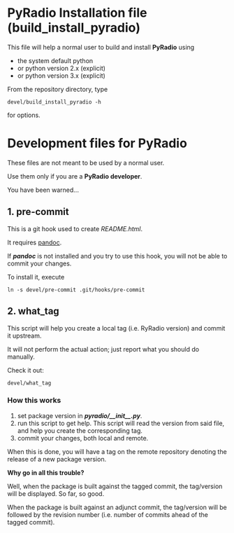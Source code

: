 # PyRadio Installation file (build_install_pyradio)

This file will help a normal user to build and install **PyRadio** using

* the system default python
* or python version 2.x (explicit)
* or python version 3.x (explicit)

From the repository directory, type
```
devel/build_install_pyradio -h
```
for options.

# Development files for PyRadio

These files are not meant to be used by a normal user.

Use them only if you are a **PyRadio developer**.

You have been warned...

## 1. pre-commit

This is a git hook used to create *README.html*.

It requires [pandoc](https://pandoc.org).

If ***pandoc*** is not installed and you try to use
this hook, you will not be able to commit your changes.

To install it, execute
```
ln -s devel/pre-commit .git/hooks/pre-commit
```

## 2. what_tag

This script will help you create a local tag (i.e.
RyRadio version) and commit it upstream.

It will not perform the actual action; just report
what you should do manually.

Check it out:
```
devel/what_tag
```

### How this works
1. set package version in ***pyradio/\_\_init\_\_.py***.
2. run this script to get help. This script will read the version from said file, and help you create the corresponding tag.
3. commit your changes, both local and remote.

When this is done, you will have a tag on the remote repository denoting the release of a new package version.

**Why go in all this trouble?**

Well, when the package is built against the tagged commit, the tag/version will be displayed. So far, so good.

When the package is built against an adjunct commit, the tag/version will be followed by the revision number (i.e. number of commits ahead of the tagged commit).

